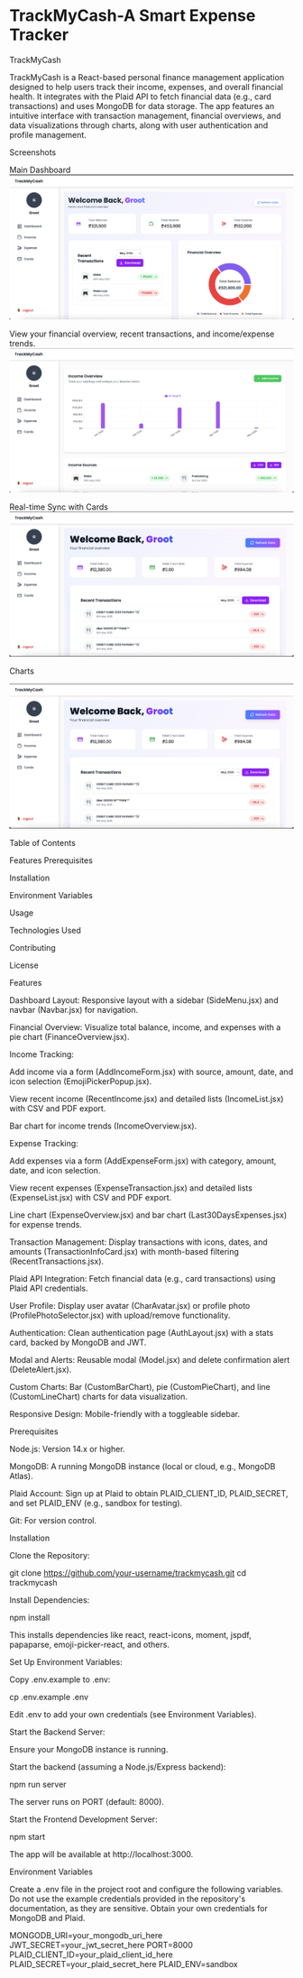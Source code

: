 # TrackMyCash-A Smart Expense Tracker
TrackMyCash

TrackMyCash is a React-based personal finance management application designed to help users track their income, expenses, and overall financial health. It integrates with the Plaid API to fetch financial data (e.g., card transactions) and uses MongoDB for data storage. The app features an intuitive interface with transaction management, financial overviews, and data visualizations through charts, along with user authentication and profile management.

Screenshots

Main Dashboard
![image alt](https://github.com/AnkitKumar729/TrackMyCash-Smart-Expense-Tracker/blob/68f0ba9f2fe10a48af5f8e60c1a830f29314ed6b/Dashboard.png)

View your financial overview, recent transactions, and income/expense trends.
![image alt](https://github.com/AnkitKumar729/TrackMyCash-Smart-Expense-Tracker/blob/68f0ba9f2fe10a48af5f8e60c1a830f29314ed6b/Income.png)

Real-time Sync with Cards
![image alt](https://github.com/AnkitKumar729/TrackMyCash-Smart-Expense-Tracker/blob/68f0ba9f2fe10a48af5f8e60c1a830f29314ed6b/Cards.png)

Charts

![image alt](https://github.com/AnkitKumar729/TrackMyCash-Smart-Expense-Tracker/blob/68f0ba9f2fe10a48af5f8e60c1a830f29314ed6b/Cards.png)


Table of Contents

Features
Prerequisites



Installation



Environment Variables



Usage







Technologies Used



Contributing



License

Features





Dashboard Layout: Responsive layout with a sidebar (SideMenu.jsx) and navbar (Navbar.jsx) for navigation.



Financial Overview: Visualize total balance, income, and expenses with a pie chart (FinanceOverview.jsx).



Income Tracking:





Add income via a form (AddIncomeForm.jsx) with source, amount, date, and icon selection (EmojiPickerPopup.jsx).



View recent income (RecentIncome.jsx) and detailed lists (IncomeList.jsx) with CSV and PDF export.



Bar chart for income trends (IncomeOverview.jsx).



Expense Tracking:





Add expenses via a form (AddExpenseForm.jsx) with category, amount, date, and icon selection.



View recent expenses (ExpenseTransaction.jsx) and detailed lists (ExpenseList.jsx) with CSV and PDF export.



Line chart (ExpenseOverview.jsx) and bar chart (Last30DaysExpenses.jsx) for expense trends.



Transaction Management: Display transactions with icons, dates, and amounts (TransactionInfoCard.jsx) with month-based filtering (RecentTransactions.jsx).



Plaid API Integration: Fetch financial data (e.g., card transactions) using Plaid API credentials.



User Profile: Display user avatar (CharAvatar.jsx) or profile photo (ProfilePhotoSelector.jsx) with upload/remove functionality.



Authentication: Clean authentication page (AuthLayout.jsx) with a stats card, backed by MongoDB and JWT.



Modal and Alerts: Reusable modal (Model.jsx) and delete confirmation alert (DeleteAlert.jsx).



Custom Charts: Bar (CustomBarChart), pie (CustomPieChart), and line (CustomLineChart) charts for data visualization.



Responsive Design: Mobile-friendly with a toggleable sidebar.

Prerequisites





Node.js: Version 14.x or higher.



MongoDB: A running MongoDB instance (local or cloud, e.g., MongoDB Atlas).



Plaid Account: Sign up at Plaid to obtain PLAID_CLIENT_ID, PLAID_SECRET, and set PLAID_ENV (e.g., sandbox for testing).



Git: For version control.

Installation





Clone the Repository:

git clone https://github.com/your-username/trackmycash.git
cd trackmycash



Install Dependencies:

npm install

This installs dependencies like react, react-icons, moment, jspdf, papaparse, emoji-picker-react, and others.



Set Up Environment Variables:





Copy .env.example to .env:

cp .env.example .env



Edit .env to add your own credentials (see Environment Variables).



Start the Backend Server:





Ensure your MongoDB instance is running.



Start the backend (assuming a Node.js/Express backend):

npm run server



The server runs on PORT (default: 8000).



Start the Frontend Development Server:

npm start

The app will be available at http://localhost:3000.

Environment Variables

Create a .env file in the project root and configure the following variables. Do not use the example credentials provided in the repository's documentation, as they are sensitive. Obtain your own credentials for MongoDB and Plaid.

MONGODB_URI=your_mongodb_uri_here
JWT_SECRET=your_jwt_secret_here
PORT=8000
PLAID_CLIENT_ID=your_plaid_client_id_here
PLAID_SECRET=your_plaid_secret_here
PLAID_ENV=sandbox
